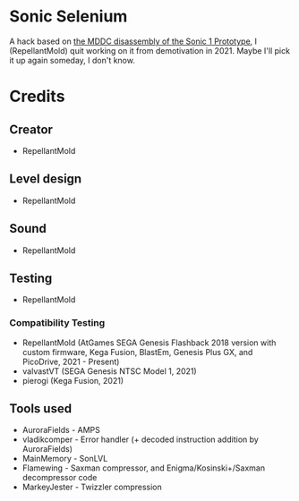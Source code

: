 # Sonic Selenium
A hack based on [the MDDC disassembly of the Sonic 1 Prototype](https://github.com/Mega-Drive-Developers-Collective/Sonic-1-Prototype), I (RepellantMold) quit working on it from demotivation in 2021.
Maybe I'll pick it up again someday, I don't know.
# Credits
## Creator
* RepellantMold
## Level design
* RepellantMold
## Sound
* RepellantMold
## Testing
* RepellantMold
### Compatibility Testing
* RepellantMold (AtGames SEGA Genesis Flashback 2018 version with custom firmware, Kega Fusion, BlastEm, Genesis Plus GX, and PicoDrive, 2021 - Present)
* valvastVT (SEGA Genesis NTSC Model 1, 2021)
* pierogi (Kega Fusion, 2021)
## Tools used
* AuroraFields - AMPS
* vladikcomper - Error handler (+ decoded instruction addition by AuroraFields)
* MainMemory - SonLVL
* Flamewing - Saxman compressor, and Enigma/Kosinski+/Saxman decompressor code
* MarkeyJester - Twizzler compression
